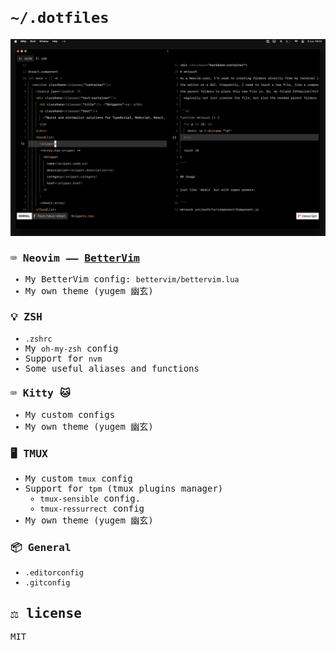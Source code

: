 <samp>

# `~/.dotfiles`

<p align="center">
  <img width="1000" src="./__assets/preview-v9.png" />
</p>

### ⌨️ Neovim —— [BetterVim](https://bettervim.com)
- My BetterVim config: `bettervim/bettervim.lua`
- My own theme (yugem 幽玄)

### 💡 ZSH
  - `.zshrc`
  - My `oh-my-zsh` config
  - Support for `nvm`
  - Some useful aliases and functions

### ⌨️ Kitty 🐱
 - My custom configs
 - My own theme (yugem 幽玄)

### 🖥️ TMUX
  - My custom `tmux` config
  - Support for `tpm` (tmux plugins manager)
      - `tmux-sensible` config.
      -  `tmux-ressurrect` config
  -  My own theme (yugem 幽玄)

### 📦 General
  - `.editorconfig`
  - `.gitconfig`

## ⚖️ license
MIT
</samp>

